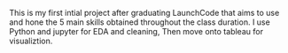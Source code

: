 This is my first intial project after graduating LaunchCode that aims to use and hone the 5 main skills obtained throughout the class duration. I use Python and jupyter for EDA and cleaning,
Then move onto tableau for visualiztion.
